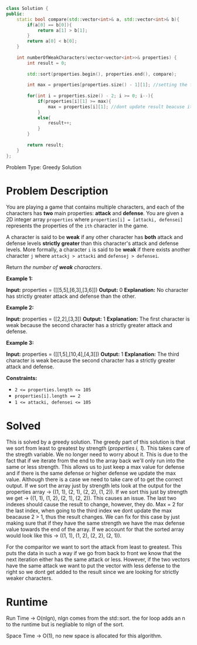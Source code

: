 ```c++
class Solution {
public:
    static bool compare(std::vector<int>& a, std::vector<int>& b){
        if(a[0] == b[0]){
            return a[1] > b[1];
        }
        return a[0] < b[0];
    }
    
    int numberOfWeakCharacters(vector<vector<int>>& properties) {
        int result = 0;
        
        std::sort(properties.begin(), properties.end(), compare);
        
        int max = properties[properties.size() - 1][1]; //setting the first max
        
        for(int i = properties.size() - 2; i >= 0; i--){
            if(properties[i][1] >= max){
                max = properties[i][1]; //dont update result beacuse it came from someone who is same or better, on attack. But this one has a better defense.
            }
            else{
                result++;
            }
        }
        
        return result;
    }
};
```
Problem Type: Greedy Solution

# Problem Description
You are playing a game that contains multiple characters, and each of the characters has **two** main properties: **attack** and **defense**. You are given a 2D integer array `properties` where `properties[i] = [attacki, defensei]` represents the properties of the `ith` character in the game.

A character is said to be **weak** if any other character has **both** attack and defense levels **strictly greater** than this character's attack and defense levels. More formally, a character `i` is said to be **weak** if there exists another character `j` where `attackj > attacki` and `defensej > defensei`.

Return _the number of **weak** characters_.

**Example 1:**

**Input:** properties = ([[5,5],[6,3],[3,6]])
**Output:** 0
**Explanation:** No character has strictly greater attack and defense than the other.

**Example 2:**

**Input:** properties = ([2,2],[3,3])
**Output:** 1
**Explanation:** The first character is weak because the second character has a strictly greater attack and defense.

**Example 3:**

**Input:** properties = ([[1,5],[10,4],[4,3]])
**Output:** 1
**Explanation:** The third character is weak because the second character has a strictly greater attack and defense.

**Constraints:**

-   `2 <= properties.length <= 105`
-   `properties[i].length == 2`
-   `1 <= attacki, defensei <= 105`


# Solved
This is solved by a greedy solution. The greedy part of this solution is that we sort from least to greatest by strength (*properties i, 1*). This takes care of the stregth variable. We no longer need to worry about it. This is due to the fact that if we iterate from the end to the array back we'll only run into the same or less strength. This allows us to just keep a max value for defense and if there is the same defense or higher defense we update the max value. Although there is a case we need to take care of to get the correct output. If we sort the array just by strength lets look at the output for the properties array -> ((1, 1), (2, 1), (2, 2), (1, 2)). If we sort this just by strength we get -> ((1, 1), (1, 2), (2, 1), (2, 2)). This causes an issue. The last two indexes should cause the result to change, however, they do. Max = 2 for the last index, when going to the third index we dont update the max beacause 2 > 1, thus the result changes. We can fix for this case by just making sure that if they have the same strength we have the max defense value towards the end of the array. If we account for that the sorted array would look like this 
-> ((1, 1), (1, 2), (2, 2), (2, 1)).

For the comparitor we want to sort the attack from least to greatest. This puts the data in such a way if we go from back to front we know that the next iteration either has the same attack or less. However, if the two vectors have the same attack we want to put the vector with less defense to the right so we dont get added to the result since we are looking for strictly weaker characters.

# Runtime
Run Time -> O(nlgn), nlgn comes from the std::sort. the for loop adds an n to the runtime but is negliable to nlgn of the sort.

Space Time -> O(1), no new space is allocated for this algorithm. 